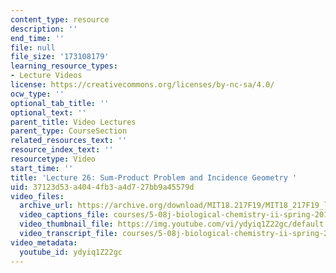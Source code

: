 ```yaml
---
content_type: resource
description: ''
end_time: ''
file: null
file_size: '173108179'
learning_resource_types:
- Lecture Videos
license: https://creativecommons.org/licenses/by-nc-sa/4.0/
ocw_type: ''
optional_tab_title: ''
optional_text: ''
parent_title: Video Lectures
parent_type: CourseSection
related_resources_text: ''
resource_index_text: ''
resourcetype: Video
start_time: ''
title: 'Lecture 26: Sum-Product Problem and Incidence Geometry '
uid: 37123d53-a404-4fb3-a4d7-27bb9a45579d
video_files:
  archive_url: https://archive.org/download/MIT18.217F19/MIT18_217F19_lec26_300k.mp4
  video_captions_file: courses/5-08j-biological-chemistry-ii-spring-2016/ydyiq1Z22gc_captions.vtt
  video_thumbnail_file: https://img.youtube.com/vi/ydyiq1Z22gc/default.jpg
  video_transcript_file: courses/5-08j-biological-chemistry-ii-spring-2016/ydyiq1Z22gc_transcript.pdf
video_metadata:
  youtube_id: ydyiq1Z22gc
---
```

